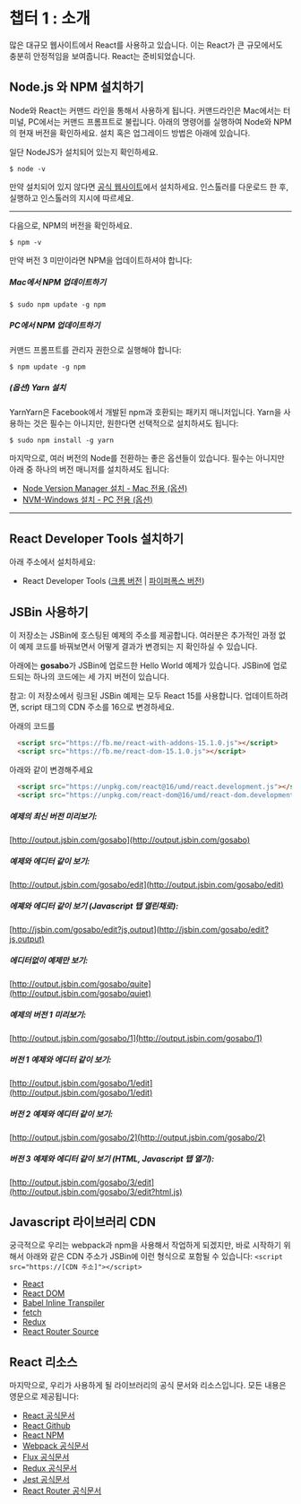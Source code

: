 챕터 1 : 소개
==================
많은 대규모 웹사이트에서 React를 사용하고 있습니다. 이는 React가 큰 규모에서도 충분히 안정적임을 보여줍니다. React는 준비되었습니다.

Node.js 와 NPM 설치하기
--------------------
Node와 React는 커맨드 라인을 통해서 사용하게 됩니다. 커맨드라인은 Mac에서는 터미널, PC에서는 커맨드 프롬프트로 불립니다. 아래의 명령어를 실행하여 Node와 NPM의 현재 버전을 확인하세요. 설치 혹은 업그레이드 방법은 아래에 있습니다.

일단 NodeJS가 설치되어 있는지 확인하세요.
```
$ node -v
```

만약 설치되어 있지 않다면 [공식 웹사이트](https://nodejs.org/ko/)에서 설치하세요. 인스톨러를 다운로드 한 후, 실행하고 인스톨러의 지시에 따르세요.

--------------------------------

다음으로, NPM의 버전을 확인하세요.
```
$ npm -v
```

만약 버전 3 미만이라면 NPM을 업데이트하셔야 합니다:

##### Mac에서 NPM 업데이트하기
```
$ sudo npm update -g npm
```

##### PC에서 NPM 업데이트하기
커맨드 프롬프트를 관리자 권한으로 실행해야 합니다:
```
$ npm update -g npm
```

##### (옵션) Yarn 설치
YarnYarn은 Facebook에서 개발된 npm과 호환되는 패키지 매니저입니다. Yarn을 사용하는 것은 필수는 아니지만, 원한다면 선택적으로 설치하셔도 됩니다:
```
$ sudo npm install -g yarn
```

마지막으로, 여러 버전의 Node를 전환하는 좋은 옵션들이 있습니다. 필수는 아니지만 아래 중 하나의 버전 매니저를 설치하셔도 됩니다:

* [Node Version Manager 설치 - Mac 전용 (옵션)](https://github.com/creationix/nvm)
* [NVM-Windows 설치 - PC 전용 (옵션)](https://github.com/coreybutler/nvm-windows)

--------------------------------

React Developer Tools 설치하기
--------------------------------
아래 주소에서 설치하세요:

* React Developer Tools ([크롬 버전](https://chrome.google.com/webstore/detail/react-developer-tools/fmkadmapgofadopljbjfkapdkoienihi?hl=ko) | [파이퍼폭스 버전](https://addons.mozilla.org/ko/firefox/addon/react-devtools/))

JSBin 사용하기
--------------------------------
이 저장소는 JSBin에 호스팅된 예제의 주소를 제공합니다. 여러분은 추가적인 과정 없이 예제 코드를 바꿔보면서 어떻게 결과가 변경되는 지 확인하실 수 있습니다.

아래에는 **gosabo**가 JSBin에 업로드한 Hello World 예제가 있습니다. JSBin에 업로드되는 하나의 코드에는 세 가지 버전이 있습니다.

참고: 이 저장소에서 링크된 JSBin 예제는 모두 React 15를 사용합니다. 업데이트하려면, script 태그의 CDN 주소를 16으로 변경하세요.

아래의 코드를

```html
  <script src="https://fb.me/react-with-addons-15.1.0.js"></script>
  <script src="https://fb.me/react-dom-15.1.0.js"></script>
```

아래와 같이 변경해주세요

```html
  <script src="https://unpkg.com/react@16/umd/react.development.js"></script>
  <script src="https://unpkg.com/react-dom@16/umd/react-dom.development.js"></script>
```

##### 예제의 최신 버전 미리보기:
[http://output.jsbin.com/gosabo](http://output.jsbin.com/gosabo)
##### 예제와 에디터 같이 보기:
[http://output.jsbin.com/gosabo/edit](http://output.jsbin.com/gosabo/edit)
##### 에졔와 에디터 같이 보기 (Javascript 탭 열린채로):
[http://jsbin.com/gosabo/edit?js,output](http://jsbin.com/gosabo/edit?js,output)
##### 에디터없이 예제만 보기:
[http://output.jsbin.com/gosabo/quite](http://output.jsbin.com/gosabo/quiet)
##### 예제의 버전 1 미리보기:
[http://output.jsbin.com/gosabo/1](http://output.jsbin.com/gosabo/1)
##### 버전 1 예제와 에디터 같이 보기:
[http://output.jsbin.com/gosabo/1/edit](http://output.jsbin.com/gosabo/1/edit)
##### 버전 2 예제와 에디터 같이 보기:
[http://output.jsbin.com/gosabo/2](http://output.jsbin.com/gosabo/2)
##### 버전 3 예제와 에디터 같이 보기 (HTML, Javascript 탭 열기):
[http://output.jsbin.com/gosabo/3/edit](http://output.jsbin.com/gosabo/3/edit?html,js)

Javascript 라이브러리 CDN
--------------------------------
궁극적으로 우리는 webpack과 npm을 사용해서 작업하게 되겠지만, 바로 시작하기 위해서 아래와 같은 CDN 주소가 JSBin에 이런 형식으로 포함될 수 있습니다: `<script src="https://[CDN 주소]"></script>`

* [React](https://unpkg.com/react@16/umd/react.development.js)
* [React DOM](https://unpkg.com/react-dom@16/umd/react-dom.development.js)
* [Babel Inline Transpiler](https://unpkg.com/babel-standalone@6.15.0/babel.min.js)
* [fetch](https://cdnjs.cloudflare.com/ajax/libs/fetch/1.0.0/fetch.min.js)
* [Redux](https://cdnjs.cloudflare.com/ajax/libs/redux/3.6.0/redux.min.js)
* [React Router Source](https://cdnjs.cloudflare.com/ajax/libs/react-router/4.0.0/react-router.min.js)

React 리소스
--------------------------------
마지막으로, 우리가 사용하게 될 라이브러리의 공식 문서와 리소스입니다. 모든 내용은 영문으로 제공됩니다:

* [React 공식문서](https://facebook.github.io/react/index.html)
* [React Github](https://github.com/facebook/react)
* [React NPM](https://www.npmjs.com/package/react)
* [Webpack 공식문서](https://webpack.js.org/)
* [Flux 공식문서](https://facebook.github.io/flux/docs/overview.html)
* [Redux 공식문서](http://redux.js.org/index.html)
* [Jest 공식문서](https://facebook.github.io/jest/)
* [React Router 공식문서](https://reacttraining.com/react-router/)
